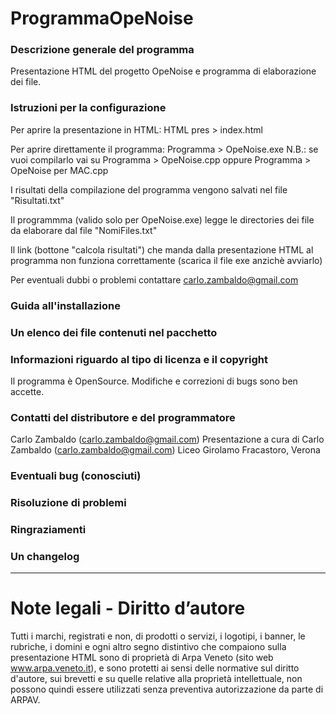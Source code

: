 # ProgrammaOpeNoise


### Descrizione generale del programma ###
Presentazione HTML del progetto OpeNoise e programma di elaborazione dei file.

### Istruzioni per la configurazione ###

Per aprire la presentazione in HTML:
	HTML pres > index.html

Per aprire direttamente il programma:
	Programma > OpeNoise.exe
	N.B.: se vuoi compilarlo vai su Programma > OpeNoise.cpp oppure Programma > OpeNoise per MAC.cpp

I risultati della compilazione del programma vengono salvati nel file "Risultati.txt"

Il programmma (valido solo per OpeNoise.exe) legge le directories dei file da elaborare dal file "NomiFiles.txt"

Il link (bottone "calcola risultati") che manda dalla presentazione HTML al programma non funziona correttamente (scarica il file exe anzichè avviarlo)

Per eventuali dubbi o problemi contattare carlo.zambaldo@gmail.com


### Guida all'installazione ###


### Un elenco dei file contenuti nel pacchetto ###


### Informazioni riguardo al tipo di licenza e il copyright ###
Il programma è OpenSource. Modifiche e correzioni di bugs sono ben accette.

### Contatti del distributore e del programmatore ###
Carlo Zambaldo (carlo.zambaldo@gmail.com)
Presentazione a cura di Carlo Zambaldo (carlo.zambaldo@gmail.com)
Liceo Girolamo Fracastoro, Verona

### Eventuali bug (conosciuti) ###


### Risoluzione di problemi ###


### Ringraziamenti ###


### Un changelog ###






--------------
# Note legali - Diritto d’autore
Tutti i marchi, registrati e non, di prodotti o servizi, i logotipi, i banner, le rubriche, i domini e ogni altro segno distintivo
che compaiono sulla presentazione HTML sono di proprietà di Arpa Veneto (sito web www.arpa.veneto.it),
e sono protetti ai sensi delle normative sul diritto d'autore, sui brevetti e su quelle relative alla proprietà intellettuale,
non possono quindi essere utilizzati senza preventiva autorizzazione da parte di ARPAV.

